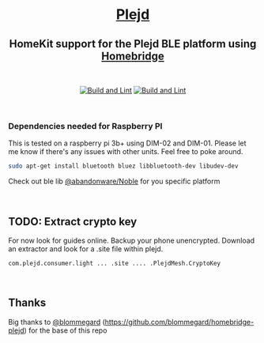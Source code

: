 
<SPAN ALIGN="CENTER" STYLE="text-align:center">
<DIV ALIGN="CENTER" STYLE="text-align:center">

# [Plejd](https://www.plejd.com)

## HomeKit support for the Plejd BLE platform using [Homebridge](https://homebridge.io)


<br />

[![Build and Lint](https://img.shields.io/github/workflow/status/herlix/homebridge-plejd/Build%20and%20Lint?style=flat-square)](https://github.com/Herlix/homebridge-plejd/actions/workflows/build.yml)
[![Build and Lint](https://img.shields.io/npm/dm/homebridge-plejd?style=flat-square)](https://github.com/Herlix/homebridge-plejd/actions/workflows/build.yml)

</DIV>
</SPAN>

<br />

### Dependencies needed for Raspberry PI
This is tested on a raspberry pi 3b+ using DIM-02 and DIM-01. Please let me know if there's any issues with other units. Feel free to poke around.

```bash
sudo apt-get install bluetooth bluez libbluetooth-dev libudev-dev
```

Check out ble lib [@abandonware/Noble](https://github.com/abandonware/noble) for you specific platform

<br/>

## TODO: Extract crypto key

For now look for guides online. Backup your phone unencrypted. Download an extractor and look for a .site file within plejd. 

```com.plejd.consumer.light ... .site .... .PlejdMesh.CryptoKey ```

<br />

## Thanks

Big thanks to [@blommegard](https://github.com/blommegard) (https://github.com/blommegard/homebridge-plejd) for the base of this repo
